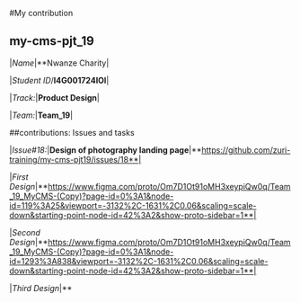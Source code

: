 #My contribution

## my-cms-pjt_19

|*Name*|**Nwanze Charity|

|*Student ID*/**I4G001724IOI**|

|*Track:*|**Product Design**|

|*Team:*|**Team_19**|


##contributions: Issues and tasks


|*Issue#18:*|**Design of photography landing page**|**https://github.com/zuri-training/my-cms-pjt19/issues/18**|


|*First Design*|**https://www.figma.com/proto/Om7D1Ot91oMH3xeypiQw0q/Team_19_MyCMS-(Copy)?page-id=0%3A1&node-id=119%3A25&viewport=-3132%2C-1631%2C0.06&scaling=scale-down&starting-point-node-id=42%3A2&show-proto-sidebar=1**|

|*Second Design*|**https://www.figma.com/proto/Om7D1Ot91oMH3xeypiQw0q/Team_19_MyCMS-(Copy)?page-id=0%3A1&node-id=1293%3A838&viewport=-3132%2C-1631%2C0.06&scaling=scale-down&starting-point-node-id=42%3A2&show-proto-sidebar=1**|

|*Third Design*|**
